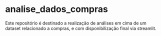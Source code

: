# analise_dados_compras

Este repositório é destinado a realização de análises em cima de um dataset relacionado a compras, e com disponibilização final via streamlit.
